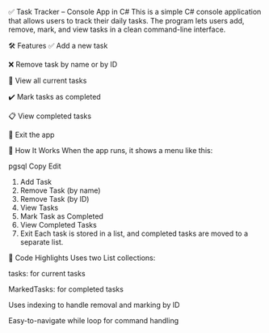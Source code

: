 ✅ Task Tracker – Console App in C#
This is a simple C# console application that allows users to track their daily tasks. The program lets users add, remove, mark, and view tasks in a clean command-line interface.

🛠 Features
✅ Add a new task

❌ Remove task by name or by ID

👀 View all current tasks

✔️ Mark tasks as completed

📋 View completed tasks

🚪 Exit the app

📂 How It Works
When the app runs, it shows a menu like this:

pgsql
Copy
Edit
1. Add Task  
2. Remove Task (by name)  
3. Remove Task (by ID)  
4. View Tasks  
5. Mark Task as Completed  
6. View Completed Tasks  
7. Exit
Each task is stored in a list, and completed tasks are moved to a separate list.

📌 Code Highlights
Uses two List<string> collections:

tasks: for current tasks

MarkedTasks: for completed tasks

Uses indexing to handle removal and marking by ID

Easy-to-navigate while loop for command handling

